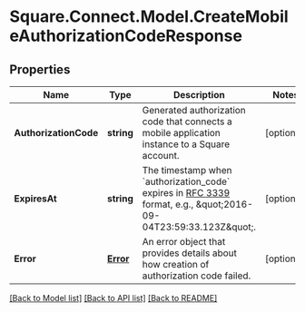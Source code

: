 # Square.Connect.Model.CreateMobileAuthorizationCodeResponse
## Properties

Name | Type | Description | Notes
------------ | ------------- | ------------- | -------------
**AuthorizationCode** | **string** | Generated authorization code that connects a mobile application instance to a Square account. | [optional] 
**ExpiresAt** | **string** | The timestamp when &#x60;authorization_code&#x60; expires in [RFC 3339](https://tools.ietf.org/html/rfc3339) format, e.g., \&quot;2016-09-04T23:59:33.123Z\&quot;. | [optional] 
**Error** | [**Error**](Error.md) | An error object that provides details about how creation of authorization code failed. | [optional] 



[[Back to Model list]](../README.md#documentation-for-models) [[Back to API list]](../README.md#documentation-for-api-endpoints) [[Back to README]](../README.md)

